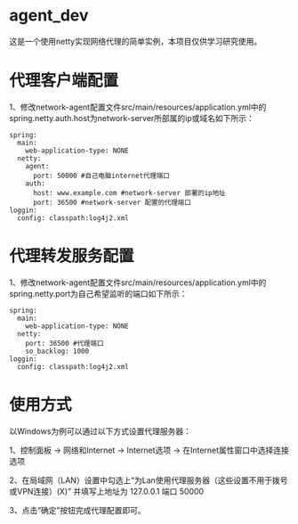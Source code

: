 # agent_dev
这是一个使用netty实现网络代理的简单实例，本项目仅供学习研究使用。

# 代理客户端配置

1、修改network-agent配置文件src/main/resources/application.yml中的spring.netty.auth.host为network-server所部属的ip或域名如下所示：
```
spring:
  main:
    web-application-type: NONE
  netty:   
    agent:     
      port: 50000 #自己电脑internet代理端口      
    auth:     
      host: www.example.com #network-server 部署的ip地址      
      port: 36500 #network-server 配置的代理端口      
loggin:
  config: classpath:log4j2.xml  
```
# 代理转发服务配置

1、修改network-agent配置文件src/main/resources/application.yml中的spring.netty.port为自己希望监听的端口如下所示：
```
spring:
  main:  
    web-application-type: NONE    
  netty:  
    port: 36500 #代理端口    
    so_backlog: 1000    
loggin:
  config: classpath:log4j2.xml  
```
# 使用方式
以Windows为例可以通过以下方式设置代理服务器：

1、控制面板 -> 网络和Internet -> Internet选项 -> 在Internet属性窗口中选择连接选项

2、在局域网（LAN）设置中勾选上“为Lan使用代理服务器（这些设置不用于拨号或VPN连接）(X)” 并填写上地址为 127.0.0.1 端口 50000 

3、点击“确定”按钮完成代理配置即可。
